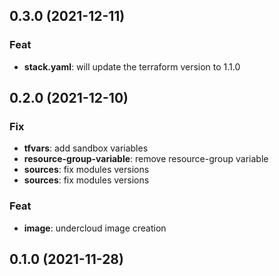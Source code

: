 ## 0.3.0 (2021-12-11)

### Feat

- **stack.yaml**: will update the terraform version to 1.1.0

## 0.2.0 (2021-12-10)

### Fix

- **tfvars**: add sandbox variables
- **resource-group-variable**: remove resource-group variable
- **sources**: fix modules versions
- **sources**: fix modules versions

### Feat

- **image**: undercloud image creation

## 0.1.0 (2021-11-28)
